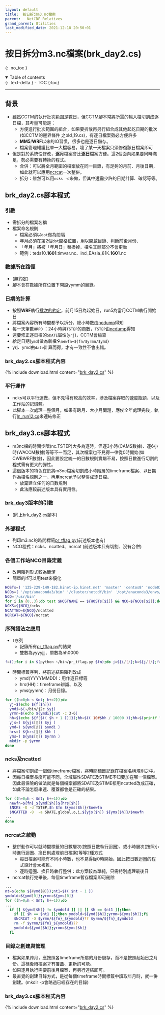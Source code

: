 ```yaml
---
layout: default
title:  按日拆分m3.nc檔案
parent:   NetCDF Relatives
grand_parent: Utilities
last_modified_date: 2021-12-18 20:50:01
---
```

# 按日拆分m3.nc檔案(brk_day2.cs)
{: .no_toc }

<details open markdown="block">
  <summary>
    Table of contents
  </summary>
  {: .text-delta }
- TOC
{:toc}
</details>

---

## 背景

- 雖然CCTM的執行批次範圍是數日，但CCTM腳本常將所需的輸入檔切割成逐日檔，其考量可能是：
  - 方便進行批次範圍的組合，如果要拆散再另行組合成其他起訖日期的批次(如CCTM的邊界條件 之bld_19.cs)，有逐日檔案勢必方便許多
  - **MM5**/**WRF**以來的IO習慣，很多也是逐日儲存。
  - 檔案管理維護比單一大檔容易，壞了某一天檔案只須修復該日檔案即可
- 但是對於系統性修改，**逐月**檔案會比**逐日**檔案方便。這2個面向如果要同時滿足，勢必需要有轉換的程式。
  - 合併：可以將全月範圍的檔案放在同一目錄，有足夠的月前、月後日期，如此就可以應用[ncrcat]()一次整併。
  - 拆分：雖然可以用`ncks -d`來做，但其中還需少許的日期計算、確認等等。

## brk_day2.cs腳本程式

### 引數

- 需拆分的檔案名稱
- 檔案命名規則
  - 檔案必須以`dot`做為間隔
  - 年月必須在第2個`dot`間格位置，用以開啟目錄、判斷前後月份、
  - 「年月」將被「年月日」替換掉，檔名其餘部分不會更動
  - 範例：teds10.**1601**.timvar.nc、ind_EAsia_81K.**1601**.nc

### 數據所在路徑

- (無約定)
- 腳本會在數據所在位置下開設yymm的目錄。

### 日期的計算

- 按照**WRF**執行[批次的約定](https://sinotec2.github.io/Focus-on-Air-Quality/wind_models/OBSGRID/obsYYMM_run.sh/#%E6%89%B9%E6%AC%A1%E7%9A%84%E5%AE%9A%E7%BE%A9)，前月15日為起始日，run5為當月CCTM執行開始日
- 將檔案內容所有時間都予以拆分，總小時數由[ncdump](https://sinotec2.github.io/Focus-on-Air-Quality/utilities/netCDF/ncdump)得知
- 每一天筆數`HRPD` ：24小時與`TSTEP`的商數，`TSTEP`由[ncdump](https://sinotec2.github.io/Focus-on-Air-Quality/utilities/netCDF/ncdump)得知
- 還要修正逐日檔的`SDATE`屬性(`yrj`)，CCTM會檢查
- 給定日期(`ymd`)做為新檔名```newfn=${fn/$yrmn/$ymd} ```
- yrj、ymd由`date`計算而得，才有一致性不會出錯。 

### brk_day2.cs腳本程式內容

{% include download.html content="[brk_day2.cs](https://github.com/sinotec2/Focus-on-Air-Quality/blob/main/utilities/netCDF/brk_day2.cs)" %}


### 平行運作

- ncks可以平行運做，但不見得有較高的效率，涉及檔案存取的速度瓶頸、以及工作站的記憶體。
- 此腳本一次處理一整個月，如果有跨月、大小月問題，應俟全年處理完後，執行[ln_run12.cs][ln_run12cs]來連結修正

## brk_day3.cs腳本程式

- m3nc檔的時間步階(nc.TSTEP)大多為逐時，但逐3小時(CAMS數據)、逐6小時(WACCM數據)等等不一而足，其次檔案也不見得一律從0時開始(如CWBWRF數據)，因此要設定統一的日數規則實屬不易，按照日數進行切割的程式需有更大的彈性。
- 這個版本的特色在於將m3nc檔案切割成小時階層的timeframe檔案、以日期作為檔名規則之一，再用ncrcat予以整併成逐日檔。
  - 放棄建立任何的日數規則
  - 此法應較前述版本具有實用性。

### brk_day3版本的引數

- (同上brk_day2.cs腳本)

### 外部程式

- 列印m3.nc的時間標籤[pr_tflag.py][pr_tflag](前述版本也有)
- NCO程式：ncks、ncatted、ncrcat (前述版本只有切割、沒有合併)

### 各個工作站NCO目錄定義

- 改用陣列形式較為簡潔
- 簡單的if可以用test來優化

```bash
HOSTs=( '125-229-149-182.hinet-ip.hinet.net' 'master' 'centos8' 'node03' )
NCOs=( '/opt/anaconda3/bin' '/cluster/netcdf/bin' '/opt/anaconda3/envs/py37/bin' '/opt/miniconda3/bin' )
NCO='/usr/bin'
for i in {0..3};do test $HOSTNAME == ${HOSTs[$i]} && NCO=${NCOs[$i]};done
NCKS=${NCO}/ncks
NCATTED=${NCO}/ncatted
NCRCAT=${NCO}/ncrcat
```

### 序列語法之應用

- `f`序列
  - 記錄所有[pr_tflag.py][pr_tflag]的結果
  - 雙數為yyyyjjj、單數為hh0000

```bash
f=();for i in $(python ~/bin/pr_tflag.py $fn);do j=${i/[/};k=${j/]/};f=( ${f[@]} $k); done
```

- 時間標籤序列，將前述結果陣列改成
  - ymd(YYYYMMDD)：用作逐日標籤
  - hrs(HH)：timeframe辨識、以及
  - yms(yymm)：月份目錄。

```bash
for ((h=0;h < $nt; h+=2));do
  yj=$(echo ${f[$h]})
  ymdi=$(~/bin/j2c $yj)
  yrmn=$(echo ${ymdi}|cut -c 3-6)
  hh=$(echo ${f[$(( $h + 1 ))]});hh=$(( 10#$hh / 10000 ));hh=$(printf "%02d" ${hh})
  yjs=( ${yjs[@]} $yj )
  ymd=( ${ymd[@]} $ymdi )
  hrs=( ${hrs[@]} $hh )
  yms=( ${yms[@]} $yrmn )
  mkdir -p $yrmn
done
```

### ncks及ncatted

- 將檔案切割成一個個timeframe檔案，將時間標籤記錄在檔案名稱規則之中。
- 因每日檔案長度可能不同，全域屬性SDATE及STIME不知要加在哪一個檔案。因此最保險的做法就是每個檔案都將SDATE及STIME都用ncatted改成正確，如此不論怎麼串連、覆蓋都會是正確的結果。

```bash
for ((h=0;h < $nt; h+=1));do
  newfn=${fn}_${ymd[$h]}${hrs[$h]}
  $NCKS -O -d TSTEP,$h $fn ${yms[$h]}/$newfn
  $NCATTED -O  -a SDATE,global,o,i,${yjs[$h]} ${yms[$h]}/$newfn
...
done
```

### ncrcat之啟動

- 整併動作可以就時間標籤的日數層次(按照日數執行迴圈)、或小時層次(按照小時進行迴圈、換日則處理前日檔案)等等2種方式
  - 每日檔案可能有不同小時數，也不見得從0時開始，因此按日數迴圈的程式設計會太複雜。
  - 逐時迴圈、換日時執行整併：此方案較為單純，只需特別處理最後日
- ncrcat執行完畢後，每個timeframe暫存檔案即可刪除

```bash
...
nt=$(echo ${#ymd[@]});nt1=$(( $nt - 1 ))
ymdold=${ymd[0]};yrmn=${yms[0]}
for ((h=0;h < $nt; h+=1));do
...
  if [[ ${ymd[$h]} != $ymdold ]] || [[ $h == $nt1 ]];then
    if [[ $h == $nt1 ]];then ymdold=${ymd[$h]};yrmn=${yms[$h]};fi
    $NCRCAT -O $yrmn/${fn}_${ymdold}?? $yrmn/${fn}_$ymdold
    rm -f $yrmn/${fn}_${ymdold}??
    ymdold=${ymd[$h]};yrmn=${yms[$h]}
  fi
```

### 目錄之創建與管理

- 檔案如果跨月，應按照各timeframe所屬的月份儲存，而不是按照起始日之月份。這樣後續檔案才有覆蓋、更新的可能。
- 如果逐月執行需要前後月檔案，再另行連結即可。
- 最直覺的創建目錄方式，是從每個timeframe時間標籤中讀取年月時，就一併創建。(mkdir -p會略過已經存在的目錄)

### brk_day3.cs腳本程式內容

{% include download.html content="[brk_day2.cs](https://github.com/sinotec2/Focus-on-Air-Quality/blob/main/utilities/netCDF/brk_day3.cs)" %}

[pr_tflag]: <https://sinotec2.github.io/Focus-on-Air-Quality/utilities/netCDF/pr_tflag/> "列印m3.nc的時間標籤"
[ln_run12cs]: <https://sinotec2.github.io/Focus-on-Air-Quality/GridModels/PTSE/3.pt_timvarWork/#ln_run12cs> "ln_run12.cs"